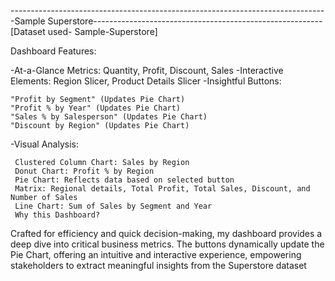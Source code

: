-------------------------------------------------------------------------------Sample Superstore---------------------------------------------------------
[Dataset used- Sample-Superstore]

Dashboard Features:

-At-a-Glance Metrics: Quantity, Profit, Discount, Sales
-Interactive Elements: Region Slicer, Product Details Slicer
-Insightful Buttons:

    "Profit by Segment" (Updates Pie Chart)
    "Profit % by Year" (Updates Pie Chart)
    "Sales % by Salesperson" (Updates Pie Chart)
    "Discount by Region" (Updates Pie Chart)
    
-Visual Analysis:

     Clustered Column Chart: Sales by Region
     Donut Chart: Profit % by Region
     Pie Chart: Reflects data based on selected button
     Matrix: Regional details, Total Profit, Total Sales, Discount, and Number of Sales
     Line Chart: Sum of Sales by Segment and Year
     Why this Dashboard?
     
Crafted for efficiency and quick decision-making, my dashboard provides a deep dive into critical business metrics. The buttons dynamically update the Pie Chart, offering an intuitive and interactive experience, empowering stakeholders to extract meaningful insights from the Superstore dataset
